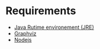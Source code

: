 ---
---

# Requirements

- [Java Rutime environement (JRE)](https://openjdk.org/)
- [Graphviz](https://graphviz.org/)
- [Nodejs](https://nodejs.org/en)
